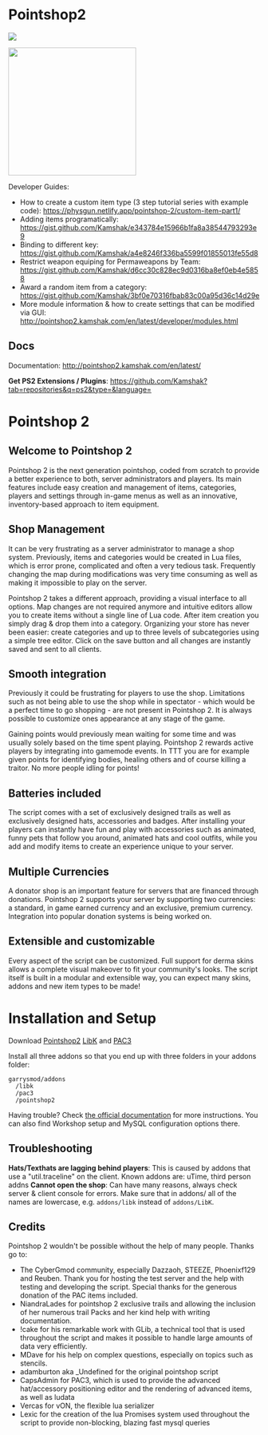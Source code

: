 Pointshop2
==========

![](https://github.com/Kamshak/Pointshop2/blob/master/images.weserv.nl.png?raw=true)

[<img width="256" src="http://www.ageofcivilizationsgame.com/uploads/monthly_2019_06/discord_button.png.3c4e31057287000ade2e552fdc414e79.png">](https://discord.gg/N9DmwwX)


Developer Guides:
- How to create a custom item type (3 step tutorial series with example code): https://physgun.netlify.app/pointshop-2/custom-item-part1/
- Adding items programatically: https://gist.github.com/Kamshak/e343784e15966b1fa8a38544793293e9
- Binding to different key: https://gist.github.com/Kamshak/a4e8246f336ba5599f01855013fe55d8
- Restrict weapon equiping for Permaweapons by Team: https://gist.github.com/Kamshak/d6cc30c828ec9d0316ba8ef0eb4e5858
- Award a random item from a category: https://gist.github.com/Kamshak/3bf0e70316fbab83c00a95d36c14d29e
- More module information & how to create settings that can be modified via GUI: http://pointshop2.kamshak.com/en/latest/developer/modules.html


## Docs

Documentation: http://pointshop2.kamshak.com/en/latest/

**Get PS2 Extensions / Plugins**: https://github.com/Kamshak?tab=repositories&q=ps2&type=&language=

# Pointshop 2

## Welcome to Pointshop 2
Pointshop 2 is the next generation pointshop, coded from scratch to provide a better experience to both, server administrators and players. Its main features include easy creation and management of items, categories, players and settings through in-game menus as well as an innovative, inventory-based approach to item equipment. 

## Shop Management
It can be very frustrating as a server administrator to manage a shop system. Previously, items and categories would be created in Lua files, which is error prone, complicated and often a very tedious task. Frequently changing the map during modifications was very time consuming as well as making it impossible to play on the server.

Pointshop 2 takes a different approach, providing a visual interface to all options. Map changes are not required anymore and intuitive editors allow you to create items without a single line of Lua code. After item creation you simply drag & drop them into a category. Organizing your store has never been easier: create categories and up to three levels of subcategories using a simple tree editor. Click on the save button and all changes are instantly saved and sent to all clients.

## Smooth integration
Previously it could be frustrating for players to use the shop. Limitations such as not being able to use the shop while in spectator - which would be a perfect time to go shopping - are not present in Pointshop 2. It is always possible to customize ones appearance at any stage of the game.

Gaining points would previously mean waiting for some time and was usually solely based on the time spent playing. Pointshop 2 rewards active players by integrating into gamemode events. In TTT you are for example given points for identifying bodies, healing others and of course killing a traitor. No more people idling for points!

## Batteries included
The script comes with a set of exclusively designed trails as well as exclusively designed hats, accessories and badges. After installing your players can instantly have fun and play with accessories such as animated, funny pets that follow you around, animated hats and cool outfits, while you add and modify items to create an experience unique to your server.

## Multiple Currencies
A donator shop is an important feature for servers that are financed through donations.
Pointshop 2 supports your server by supporting two currencies: a standard, in game earned currency and an exclusive, premium currency. Integration into popular donation systems is being worked on.

## Extensible and customizable
Every aspect of the script can be customized. Full support for derma skins allows a complete visual makeover to fit your community's looks. The script itself is built in a modular and extensible way, you can expect many skins, addons and new item types to be made!

# Installation and Setup

Download [Pointshop2](https://github.com/Kamshak/Pointshop2/archive/master.zip) [LibK](https://github.com/Kamshak/LibK/archive/master.zip) and [PAC3](https://github.com/CapsAdmin/pac3/archive/master.zip)

Install all three addons so that you end up with three folders in your addons folder:

```
garrysmod/addons
  /libk
  /pac3
  /pointshop2
```

Having trouble? Check [the official documentation](http://pointshop2.kamshak.com/en/latest/installation.html) for more instructions. You can also find Workshop setup and MySQL configuration options there.

## Troubleshooting

**Hats/Texthats are lagging behind players**: This is caused by addons that use a "util.traceline" on the client. Known addons are: uTime, third person addns
**Cannot open the shop**: Can have many reasons, always check server & client console for errors. Make sure that in addons/ all of the names are lowercase, e.g. `addons/libk` instead of `addons/LibK`.

## Credits

Pointshop 2 wouldn't be possible without the help of many people. 
Thanks go to:
- The CyberGmod community, especially Dazzaoh, STEEZE, Phoenixf129 and Reuben. Thank you for hosting the test server and the help with testing and developing the script. Special thanks for the generous donation of the PAC items included.
- NiandraLades for pointshop 2 exclusive trails and allowing the inclusion of her numerous trail Packs and her kind help with writing documentation.
- !cake for his remarkable work with GLib, a technical tool that is used throughout the script and makes it possible to handle large amounts of data very efficiently.
- MDave for his help on complex questions, especially on topics such as stencils.
- adamburton aka _Undefined for the original pointshop script
- CapsAdmin for PAC3, which is used to provide the advanced hat/accessory positioning editor and the rendering of advanced items, as well as ludata
- Vercas for vON, the flexible lua serializer
- Lexic for the creation of the lua Promises system used throughout the script to provide non-blocking, blazing fast mysql queries

